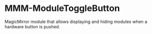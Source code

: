 # MMM-ModuleToggleButton
MagicMirror module that allows displaying and hiding modules when a hardware button is pushed.
